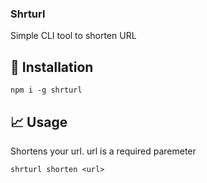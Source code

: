### Shrturl

Simple CLI tool to shorten URL

## 🚀 Installation
```shell
npm i -g shrturl
```

## 📈 Usage

Shortens your url. url is a required paremeter

```shell
shrturl shorten <url>
```
